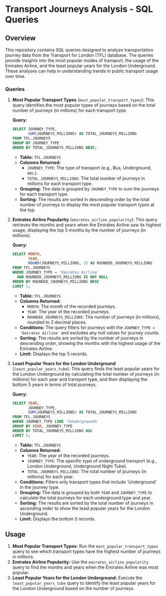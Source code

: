 # Transport Journeys Analysis - SQL Queries

## Overview

This repository contains SQL queries designed to analyze transportation journey data from the Transport for London (TFL) database. The queries provide insights into the most popular modes of transport, the usage of the Emirates Airline, and the least popular years for the London Underground. These analyses can help in understanding trends in public transport usage over time.

### Queries

1. **Most Popular Transport Types** (`most_popular_transport_types`):
   This query identifies the most popular types of journeys based on the total number of journeys (in millions) for each transport type.

   **Query:**
   ```sql
   SELECT JOURNEY_TYPE, 
          SUM(JOURNEYS_MILLIONS) AS TOTAL_JOURNEYS_MILLIONS
   FROM TFL.JOURNEYS
   GROUP BY JOURNEY_TYPE
   ORDER BY TOTAL_JOURNEYS_MILLIONS DESC;
   ```

   - **Table:** `TFL.JOURNEYS`
   - **Columns Returned:**
     - `JOURNEY_TYPE`: The type of transport (e.g., Bus, Underground, etc.).
     - `TOTAL_JOURNEYS_MILLIONS`: The total number of journeys in millions for each transport type.
   - **Grouping:** The data is grouped by `JOURNEY_TYPE` to sum the journeys for each transport type.
   - **Sorting:** The results are sorted in descending order by the total number of journeys to display the most popular transport types at the top.

2. **Emirates Airline Popularity** (`emirates_airline_popularity`):
   This query retrieves the months and years when the Emirates Airline saw its highest usage, displaying the top 5 months by the number of journeys (in millions).

   **Query:**
   ```sql
   SELECT MONTH, 
          YEAR, 
          ROUND(JOURNEYS_MILLIONS, 2) AS ROUNDED_JOURNEYS_MILLIONS
   FROM TFL.JOURNEYS
   WHERE JOURNEY_TYPE = 'Emirates Airline' 
     AND ROUNDED_JOURNEYS_MILLIONS IS NOT NULL
   ORDER BY ROUNDED_JOURNEYS_MILLIONS DESC
   LIMIT 5;
   ```

   - **Table:** `TFL.JOURNEYS`
   - **Columns Returned:**
     - `MONTH`: The month of the recorded journeys.
     - `YEAR`: The year of the recorded journeys.
     - `ROUNDED_JOURNEYS_MILLIONS`: The number of journeys (in millions), rounded to 2 decimal places.
   - **Conditions:** The query filters for journeys with the `JOURNEY_TYPE = 'Emirates Airline'` and excludes any null values for journey counts.
   - **Sorting:** The results are sorted by the number of journeys in descending order, showing the months with the highest usage of the Emirates Airline.
   - **Limit:** Displays the top 5 records.

3. **Least Popular Years for the London Underground** (`least_popular_years_tube`):
   This query finds the least popular years for the London Underground by calculating the total number of journeys (in millions) for each year and transport type, and then displaying the bottom 5 years in terms of total journeys.

   **Query:**
   ```sql
   SELECT YEAR, 
          JOURNEY_TYPE, 
          SUM(JOURNEYS_MILLIONS) AS TOTAL_JOURNEYS_MILLIONS
   FROM TFL.JOURNEYS
   WHERE JOURNEY_TYPE LIKE '%Underground%'
   GROUP BY YEAR, JOURNEY_TYPE
   ORDER BY TOTAL_JOURNEYS_MILLIONS ASC
   LIMIT 5;
   ```

   - **Table:** `TFL.JOURNEYS`
   - **Columns Returned:**
     - `YEAR`: The year of the recorded journeys.
     - `JOURNEY_TYPE`: The specific type of underground transport (e.g., London Underground, Underground Night Tube).
     - `TOTAL_JOURNEYS_MILLIONS`: The total number of journeys (in millions) for each year.
   - **Conditions:** Filters only transport types that include 'Underground' in the journey type.
   - **Grouping:** The data is grouped by both `YEAR` and `JOURNEY_TYPE` to calculate the total journeys for each underground type and year.
   - **Sorting:** The results are sorted by the total number of journeys in ascending order to show the least popular years for the London Underground.
   - **Limit:** Displays the bottom 5 records.

## Usage
1. **Most Popular Transport Types:** Run the `most_popular_transport_types` query to see which transport types have the highest number of journeys in millions.
2. **Emirates Airline Popularity:** Use the `emirates_airline_popularity` query to find the months and years when the Emirates Airline was most popular.
3. **Least Popular Years for the London Underground:** Execute the `least_popular_years_tube` query to identify the least popular years for the London Underground based on the number of journeys.